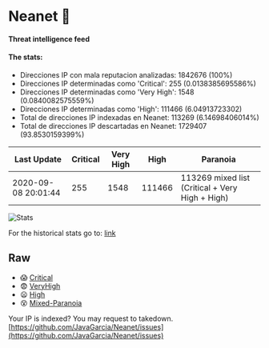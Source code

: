 # Neanet :hocho:
#### Threat intelligence feed
#### The stats:

- Direcciones IP con mala reputacion analizadas: 1842676 (100%)
- Direcciones IP determinadas como 'Critical':  255 (0.0138385695586%)
- Direcciones IP determinadas como 'Very High':  1548 (0.0840082575559%)
- Direcciones IP determinadas como 'High':  111466 (6.04913723302)
- Total de direcciones IP indexadas en Neanet:  113269 (6.14698406014%)
- Total de direcciones IP descartadas en Neanet:  1729407 (93.8530159399%)

| Last Update | Critical | Very High | High | Paranoia |
| --- | --- | --- | --- | --- |
| 2020-09-08 20:01:44 | 255 | 1548 | 111466 | 113269 mixed list (Critical + Very High + High)|

![Stats](https://docs.google.com/spreadsheets/d/e/2PACX-1vSnaNMIXVabIpDJjufMlzH7poXnshF3mgd8Is1g9ytUEzVsP5my4Trn8f-xkoLLQ38xpL3HtmUexLo6/pubchart?oid=501124687&format=image)

For the historical stats go to: [link](/stats.csv)
## Raw
- :scream: [Critical](https://raw.githubusercontent.com/JavaGarcia/Neanet/master/blacklists/neanet_critical.txt)
- :fearful: [VeryHigh](https://raw.githubusercontent.com/JavaGarcia/Neanet/master/blacklists/neanet_veryHigh.txtt)
- :frowning: [High](https://raw.githubusercontent.com/JavaGarcia/Neanet/master/blacklists/neanet_high.txt)
- :dizzy_face: [Mixed-Paranoia](https://raw.githubusercontent.com/JavaGarcia/Neanet/master/blacklists/neanet_all.txt)


Your IP is indexed? You may request to takedown. [https://github.com/JavaGarcia/Neanet/issues](https://github.com/JavaGarcia/Neanet/issues)






































































































































































































































































































































































































































































































































































































































































